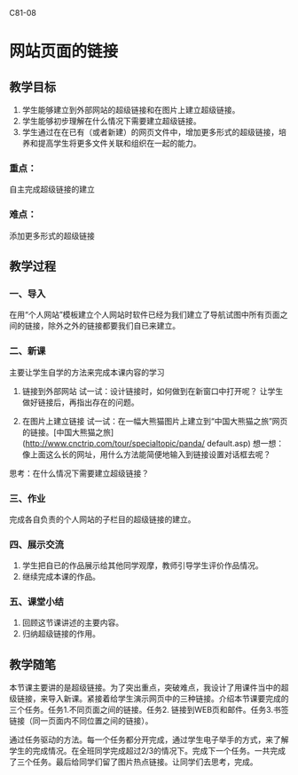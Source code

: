 C81-08

# 网站页面的链接

## 教学目标

1. 学生能够建立到外部网站的超级链接和在图片上建立超级链接。
2. 学生能够初步理解在什么情况下需要建立超级链接。
3. 学生通过在在已有（或者新建）的网页文件中，增加更多形式的超级链接，培养和提高学生将更多文件关联和组织在一起的能力。

### 重点：
自主完成超级链接的建立
### 难点：
添加更多形式的超级链接

## 教学过程

### 一、导入
在用“个人网站”模板建立个人网站时软件已经为我们建立了导航试图中所有页面之间的链接，除外之外的链接都要我们自已来建立。

### 二、新课
主要让学生自学的方法来完成本课内容的学习

1. 链接到外部网站
	试一试：设计链接时，如何做到在新窗口中打开呢？
	让学生做好链接后，再指出存在的问题。

2. 在图片上建立链接
	试一试：在一幅大熊猫图片上建立到“中国大熊猫之旅”网页的链接。[中国大熊猫之旅](http://www.cnctrip.com/tour/specialtopic/panda/
default.asp)
想一想：像上面这么长的网址，用什么方法能简便地输入到链接设置对话框去呢？

思考：在什么情况下需要建立超级链接？

### 三、作业
完成各自负责的个人网站的子栏目的超级链接的建立。

### 四、展示交流
1. 学生把自已的作品展示给其他同学观摩，教师引导学生评价作品情况。
2. 继续完成本课的作品。

### 五、课堂小结
1. 回顾这节课讲述的主要内容。
2. 归纳超级链接的作用。

## 教学随笔

本节课主要讲的是超级链接。为了突出重点，突破难点，我设计了用课件当中的超级链接，来导入新课。紧接着给学生演示网页中的三种链接。介绍本节课要完成的三个任务。任务1.不同页面之间的链接。任务2. 链接到WEB页和邮件。任务3.书签链接（同一页面内不同位置之间的链接）。

通过任务驱动的方法。每一个任务都分开完成，通过学生电子举手的方式，来了解学生的完成情况。在全班同学完成超过2/3的情况下。完成下一个任务。一共完成了三个任务。最后给同学们留了图片热点链接。让同学们去思考，完成。

